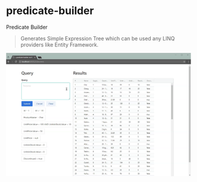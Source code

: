 # predicate-builder
Predicate Builder

> Generates Simple Expression Tree which can be used any LINQ providers like Entity Framework.

![screencast](docs/videos/munbHo0xqT.gif)
